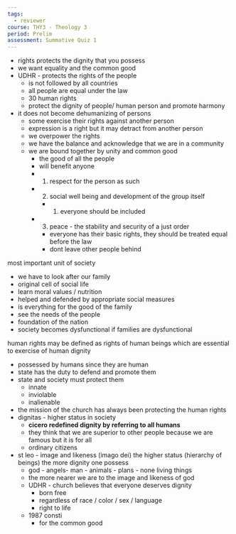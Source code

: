 ```yaml
---
tags:
  - reviewer
course: THY3 - Theology 3
period: Prelim
assessment: Summative Quiz 1
---
```


- rights protects the dignity that you possess
- we want equality and the common good
- UDHR - protects the rights of the people
	- is not followed by all countries
	- all people are equal under the law
	- 30 human rights
	- protect the dignity of people/ human person and promote harmony
- it does not become dehumanizing of persons
	- some exercise their rights against another person
	- expression is a right but it may detract from another person
	- we overpower the rights
	- we have the balance and acknowledge that we are in a community
	- we are bound together by unity and common good
		- the good of all the people
		- will benefit anyone
		- 1. respect for the person as such
		- 2. social well being and development of the group itself
			- 1. everyone should be included
		- 3. peace - the stability and security of a just order
			- everyone has their basic rights, they should be treated equal before the law
			- dont leave other people behind

most important unit of society 
 - we have to look after our family
 - original cell of social life
 - learn moral values / nutrition
 - helped and defended by appropriate social measures
 - is everything for the good of the family
 - see the needs of the people
 - foundation of the nation
 - society becomes dysfunctional if families are dysfunctional

human rights may be defined as rights of human beings which are essential to exercise of human dignity
 - possessed by humans since they are human
 - state has the duty to defend and promote them
 - state and society must protect them
	 - innate
	 - inviolable
	 - inalienable
 - the mission of the church has always been protecting the human rights
 - dignitas - higher status in society
	 - **cicero redefined dignity by referring to all humans**
	 - they think that we are superior to other people because we are famous but it is for all
	 - ordinary citizens
 - st leo - image and likeness (imago dei) the higher status (hierarchy of beings) the more dignity one possess
	 - god - angels- man - animals - plans - none living things
	 - the more nearer we are to the image and likeness of god
	 - UDHR - church believes that everyone deserves dignity
		 - born free
		 - regardless of race / color / sex / language
		 - right to life
	 - 1987 consti
		 -  for the common good

